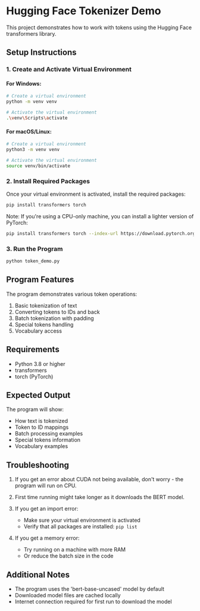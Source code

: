 # Hugging Face Tokenizer Demo

This project demonstrates how to work with tokens using the Hugging Face transformers library.

## Setup Instructions

### 1. Create and Activate Virtual Environment

#### For Windows:
```bash
# Create a virtual environment
python -m venv venv

# Activate the virtual environment
.\venv\Scripts\activate
```

#### For macOS/Linux:
```bash
# Create a virtual environment
python3 -m venv venv

# Activate the virtual environment
source venv/bin/activate
```

### 2. Install Required Packages

Once your virtual environment is activated, install the required packages:

```bash
pip install transformers torch
```

Note: If you're using a CPU-only machine, you can install a lighter version of PyTorch:
```bash
pip install transformers torch --index-url https://download.pytorch.org/whl/cpu
```

### 3. Run the Program

```bash
python token_demo.py
```

## Program Features

The program demonstrates various token operations:
1. Basic tokenization of text
2. Converting tokens to IDs and back
3. Batch tokenization with padding
4. Special tokens handling
5. Vocabulary access

## Requirements

- Python 3.8 or higher
- transformers
- torch (PyTorch)

## Expected Output

The program will show:
- How text is tokenized
- Token to ID mappings
- Batch processing examples
- Special tokens information
- Vocabulary examples

## Troubleshooting

1. If you get an error about CUDA not being available, don't worry - the program will run on CPU.

2. First time running might take longer as it downloads the BERT model.

3. If you get an import error:
   - Make sure your virtual environment is activated
   - Verify that all packages are installed: `pip list`

4. If you get a memory error:
   - Try running on a machine with more RAM
   - Or reduce the batch size in the code

## Additional Notes

- The program uses the 'bert-base-uncased' model by default
- Downloaded model files are cached locally
- Internet connection required for first run to download the model